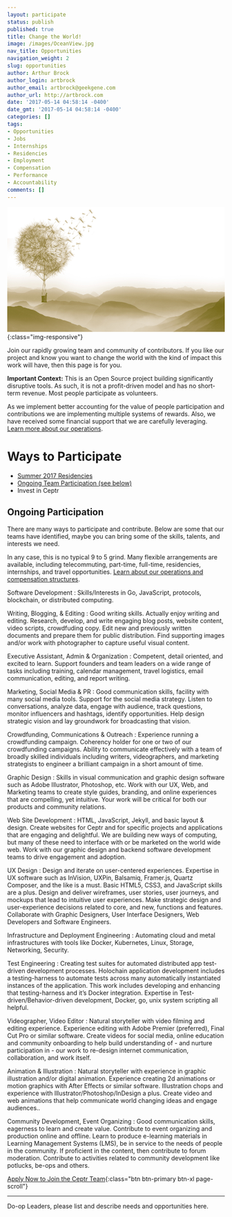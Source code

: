 ```yaml
---
layout: participate
status: publish
published: true
title: Change the World!
image: /images/OceanView.jpg
nav_title: Opportunities
navigation_weight: 2
slug: opportunities
author: Arthur Brock
author_login: artbrock
author_email: artbrock@geekgene.com
author_url: http://artbrock.com
date: '2017-05-14 04:58:14 -0400'
date_gmt: '2017-05-14 04:58:14 -0400'
categories: []
tags:
- Opportunities
- Jobs
- Internships
- Residencies
- Employment
- Compensation
- Performance
- Accountability
comments: []
---
```


<div class="col-md-8" markdown="1">

![Spreading](/images/dandelion-flight-tinted.jpg){:class="img-responsive"}

Join our rapidly growing team and community of contributors. If you like our project and know you want to change the world with the kind of impact this work will have, then this page is for you.

**Important Context:** This is an Open Source project building significantly disruptive tools. As such, it is not a profit-driven model and has no short-term revenue. Most people participate as volunteers.

As we implement better accounting for the value of people participation and contributions we are implementing multiple systems of rewards. Also, we have received some financial support that we are carefully leveraging. [Learn more about our operations](/participate/operations).

# Ways to Participate

<!-- toc orderedList:0 depthFrom:2 depthTo:6 -->

* [Summer 2017 Residencies](/participate/residencies)
* [Ongoing Team Participation (see below)](#ongoing-participation)
* Invest in Ceptr

<!-- tocstop -->

## Ongoing Participation

There are many ways to participate and contribute. Below are some that our teams have identified, maybe you can bring some of the skills, talents, and interests we need.

In any case, this is no typical 9 to 5 grind. Many flexible arrangements are available, including telecommuting, part-time, full-time, residencies, internships, and travel opportunities.  [Learn about our operations and compensation structures](/participate/operations).


Software Development
: Skills/Interests in Go, JavaScript, protocols,  blockchain, or distributed computing.

Writing, Blogging, & Editing
 : Good writing skills. Actually enjoy writing and editing. Research, develop, and write engaging blog posts, website content, video scripts, crowdfuding copy. Edit new and previously written documents and prepare them for public distribution. Find supporting images and/or work with photographer to capture useful visual content.

Executive Assistant, Admin & Organization
 : Competent, detail oriented, and excited to learn. Support founders and team leaders on a wide range of tasks including training, calendar management, travel logistics, email communication, editing, and report writing.

Marketing, Social Media & PR
 : Good communication skills, facility with many social media tools. Support for the social media strategy. Listen to conversations, analyze data, engage with audience, track questions, monitor influencers and hashtags, identify opportunities. Help design strategic vision and lay groundwork for broadcasting that vision.

Crowdfunding, Communications & Outreach
  : Experience running a crowdfunding campaign. Coherency holder for one or two of our crowdfunding campaigns. Ability to communicate effectively with a team of broadly skilled individuals including writers, videographers, and marketing strategists to engineer a brilliant campaign in a short amount of time.

Graphic Design
  : Skills in visual communication and graphic design software such as Adobe Illustrator, Photoshop, etc. Work with our UX, Web, and Marketing teams to create style guides, branding, and online experiences that are compelling, yet intuitive. Your work will be critical for both our products and community relations.

Web Site Development
 : HTML, JavaScript, Jekyll, and basic layout & design. Create websites for Ceptr and for specific projects and applications that are engaging and delightful. We are building new ways of computing, but many of these need to interface with or be marketed on the world wide web. Work with our graphic design and backend software development teams to drive engagement and adoption.

UX Design
 : Design and iterate on user-centered experiences. Expertise in UX software such as InVision, UXPin, Balsamiq, Framer.js, Quartz Composer, and the like is a must. Basic HTML5, CSS3, and JavaScript skills are a plus. Design and deliver wireframes, user stories, user journeys, and mockups that lead to intuitive user experiences. Make strategic design and user-experience decisions related to core, and new, functions and features. Collaborate with Graphic Designers, User Interface Designers, Web Developers and Software Engineers.

Infrastructure and Deployment Engineering
 : Automating cloud and metal infrastructures with tools like Docker, Kubernetes, Linux, Storage, Networking, Security.

 Test Engineering
  : Creating test suites for automated distributed app test-driven development processes. Holochain application development includes a testing-harness to automate tests across many automatically instantiated instances of the application. This work includes developing and enhancing that testing-harness and it’s Docker integration. Expertise in Test-driven/Behavior-driven development, Docker, go, unix system scripting all helpful.


Videographer, Video Editor
 : Natural storyteller with video filming and editing experience. Experience editing with Adobe Premier (preferred), Final Cut Pro or similar software. Create videos for social media, online education and community onboarding to help build understanding of - and nurture participation in - our work to re-design internet communication, collaboration, and work itself.

Animation & Illustration
 : Natural storyteller with experience in graphic illustration and/or digital animation. Experience creating 2d animations or motion graphics with After Effects or similar software. Illustration chops and experience with Illustrator/Photoshop/InDesign a plus. Create video and web animations that help communicate world changing ideas and engage audiences..

Community Development, Event Organizing
 : Good communication skills, eagerness to learn and create value. Contribute to event organizing and production online and offline. Learn to produce e-learning materials in Learning Management Systems (LMS), be in service to the needs of people in the community. If proficient in the content, then contribute to forum moderation. Contribute to activities related to community development like potlucks, be-ops and others.

 [Apply Now to Join the Ceptr Team](https://docs.google.com/forms/d/e/1FAIpQLSfo_--g2B9vSi3T_gdPBZwyTFQOUXFcjjuNnb40lyJq5iYmnw/viewform?usp=sf_link){:class="btn btn-primary btn-xl page-scroll"}

---
Do-op Leaders, please list and describe needs and opportunities here.

</div>
<style>
dt {margin-top: 12px;}
</style>
